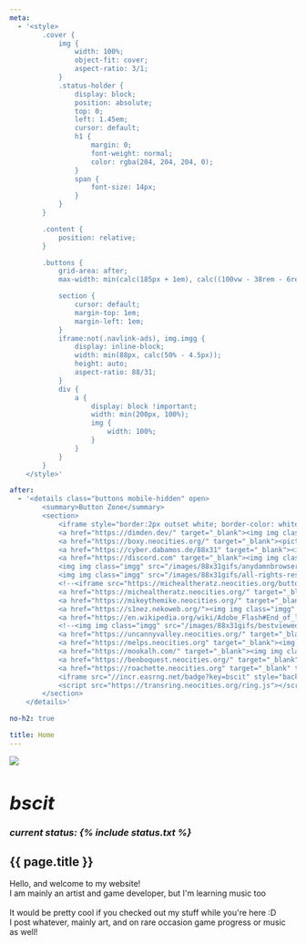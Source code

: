 ```yaml
---
meta:
  - '<style>
        .cover {
            img {
                width: 100%;
                object-fit: cover;
                aspect-ratio: 3/1;
            }
            .status-holder {
                display: block;
                position: absolute;
                top: 0;
                left: 1.45em;
                cursor: default;
                h1 {
                    margin: 0;
                    font-weight: normal;
                    color: rgba(204, 204, 204, 0);
                }
                span {
                    font-size: 14px;
                }
            }
        }

        .content {
            position: relative;
        }

        .buttons {
            grid-area: after;
            max-width: min(calc(185px + 1em), calc((100vw - 38rem - 6rem) / 2));

            section {
                cursor: default;
                margin-top: 1em;
                margin-left: 1em;
            }
            iframe:not(.navlink-ads), img.imgg {
                display: inline-block;
                width: min(88px, calc(50% - 4.5px));
                height: auto;
                aspect-ratio: 88/31;
            }
            div {
                a {
                    display: block !important;
                    width: min(200px, 100%);
                    img {
                        width: 100%;
                    }
                }
            }
        }
    </style>'

after:
  - '<details class="buttons mobile-hidden" open>
        <summary>Button Zone</summary>
        <section>
            <iframe style="border:2px outset white; border-color: white black black white; background-color:#ccc; width: 100%; aspect-ratio: 1;" class="navlink-ads" src="https://dimden.neocities.org/navlink/" name="neolink"></iframe>
            <a href="https://dimden.dev/" target="_blank"><img img class="imgg" src="https://dimden.dev/images/88x31.gif"></a>
            <a href="https://boxy.neocities.org/" target="_blank"><picture><source srcset="https://boxy.neocities.org/images/ggWebp.webp" type="image/webp"><img img class="imgg" src="https://boxy.neocities.org/images/ggPng.png"></picture></a>
            <a href="https://cyber.dabamos.de/88x31" target="_blank"><img img class="imgg" src="https://maia.crimew.gay/badges/88x31.gif"></a>
            <a href="https://discord.com" target="_blank"><img img class="imgg" src="/images/88x31gifs/discord_now.gif"></a>
            <img img class="imgg" src="/images/88x31gifs/anydamnbrowser.gif">
            <img img class="imgg" src="/images/88x31gifs/all-rights-reserved.png">
            <!--<iframe src="https://michealtheratz.neocities.org/button" width="88" height="32" style="border: none;"></iframe>-->
            <a href="https://michealtheratz.neocities.org/" target="_blank"><img img class="imgg" src="/images/88x31gifs/michaeltheratz-sorry.png"></a>
            <a href="https://mikeythemike.neocities.org/" target="_blank" title="MIKE"><img img class="imgg" src="/images/88x31gifs/MIKE-button.png"></a>
            <a href="https://s1nez.nekoweb.org/"><img img class="imgg" src="https://s1nez.nekoweb.org/BUTTON.gif"></a>
            <a href="https://en.wikipedia.org/wiki/Adobe_Flash#End_of_life" target="_blank"><img img class="imgg" src="/images/88x31gifs/adobe_getflash4.gif"></a>
            <!--<img img class="imgg" src="/images/88x31gifs/bestviewedwithacomputer.gif">-->
            <a href="https://uncannyvalley.neocities.org/" target="_blank"><img img class="imgg" src="https://uncannyvalley.neocities.org/uncanny.gif"></a>
            <a href="https://melps.neocities.org" target="_blank"><img img class="imgg" src="https://melps.neocities.org/limk1.jpg" width="88px"></a>
            <a href="https://mookalh.com/" target="_blank"><img img class="imgg" src="/images/88x31gifs/mookal-button.gif"></a>
            <a href="https://benboquest.neocities.org/" target="_blank" title="SUPER BENBO QUEST II WEBPAGED"><img img class="imgg" src="/images/88x31gifs/BENBOWARS button.gif"></a>
            <a href="https://roachette.neocities.org" target="_blank" title="Roachette"><img img class="imgg" src="/images/88x31gifs/rchettebutton.gif"></a>
            <iframe src="//incr.easrng.net/badge?key=bscit" style="background: url(//incr.easrng.net/bg.gif)" title="increment badge" width="88" height="31" frameborder="0"></iframe>
            <script src="https://transring.neocities.org/ring.js"></script>
        </section>
    </details>'

no-h2: true

title: Home
---
```


<div class="cover">
    <img src="/images/cover-10-24.png">
    <h3 class="status-holder"><i><h1>bscit</h1><span>current status: {% include status.txt %}</span></i></h3>
</div>
<h2>{{ page.title }}</h2>
<p class="muted">Hello, and welcome to my website!
<br>I am mainly an artist and game developer, but I'm learning music too
<br>
<br>It would be pretty cool if you checked out my stuff while you're here :D
<br>I post whatever, mainly art, and on rare occasion game progress or music as well!
</p>
